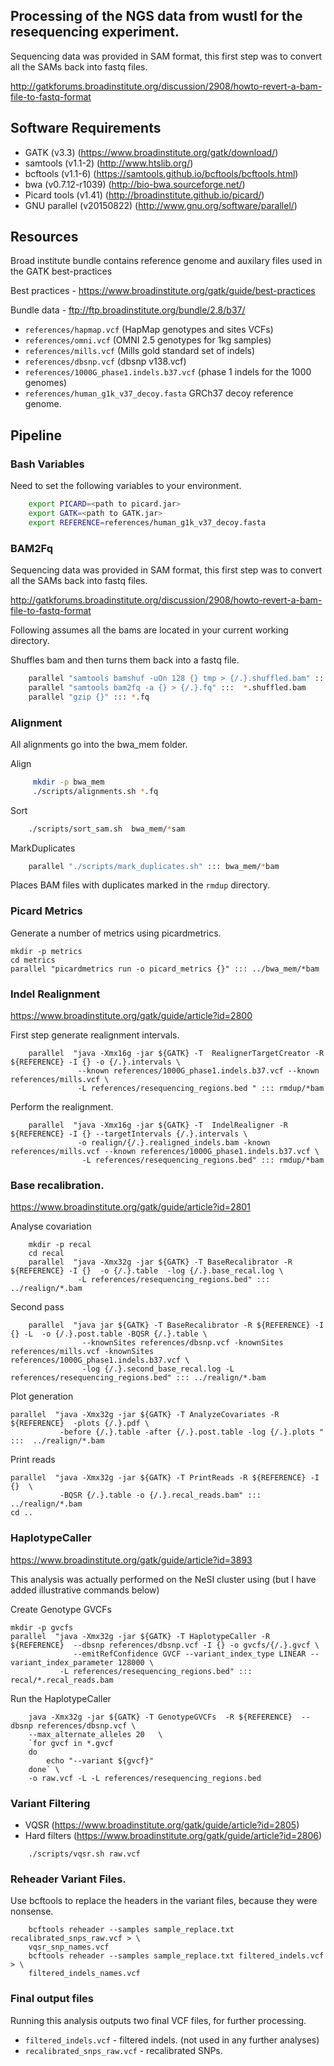 ## Processing of the NGS data from wustl for the resequencing experiment.

Sequencing data was provided in SAM format, this first step was to convert all
the SAMs back into fastq files. 

http://gatkforums.broadinstitute.org/discussion/2908/howto-revert-a-bam-file-to-fastq-format

## Software Requirements

- GATK (v3.3) (https://www.broadinstitute.org/gatk/download/)
- samtools (v1.1-2) (http://www.htslib.org/)
- bcftools (v1.1-6) (https://samtools.github.io/bcftools/bcftools.html)
- bwa (v0.7.12-r1039) (http://bio-bwa.sourceforge.net/)
- Picard tools (v1.41) (http://broadinstitute.github.io/picard/) 
- GNU parallel (v20150822) (http://www.gnu.org/software/parallel/)

## Resources 

Broad institute bundle contains reference genome and auxilary files used in the GATK best-practices

Best practices - https://www.broadinstitute.org/gatk/guide/best-practices 

Bundle data - ftp://ftp.broadinstitute.org/bundle/2.8/b37/

- ```references/hapmap.vcf``` (HapMap genotypes and sites VCFs)
- ```references/omni.vcf``` (OMNI 2.5 genotypes for 1kg samples)
- ```references/mills.vcf``` (Mills gold standard set of indels)
- ```references/dbsnp.vcf``` (dbsnp v138.vcf)
- ```references/1000G_phase1.indels.b37.vcf``` (phase 1 indels for the 1000 genomes)
- ```references/human_g1k_v37_decoy.fasta``` GRCh37 decoy reference genome.

## Pipeline

### Bash Variables

Need to set the following variables to your environment.

```bash
    export PICARD=<path to picard.jar>
    export GATK=<path to GATK.jar>
    export REFERENCE=references/human_g1k_v37_decoy.fasta
```

### BAM2Fq
Sequencing data was provided in SAM format, this first step was to convert all
the SAMs back into fastq files. 

http://gatkforums.broadinstitute.org/discussion/2908/howto-revert-a-bam-file-to-fastq-format

Following assumes all the bams are located in your current working directory.

Shuffles bam and then turns them back into a fastq file.

```bash
    parallel "samtools bamshuf -uOn 128 {} tmp > {/.}.shuffled.bam" ::: *.bam
    parallel "samtools bam2fq -a {} > {/.}.fq" :::  *.shuffled.bam
    parallel "gzip {}" ::: *.fq
```

### Alignment

All alignments go into the bwa\_mem folder.

Align
```bash
     mkdir -p bwa_mem
     ./scripts/alignments.sh *.fq
```
Sort
```bash
    ./scripts/sort_sam.sh  bwa_mem/*sam
```
MarkDuplicates
```bash
    parallel "./scripts/mark_duplicates.sh" ::: bwa_mem/*bam
```
Places BAM files with duplicates marked in the ```rmdup``` directory. 

### Picard Metrics

Generate a number of metrics using picardmetrics. 

```
mkdir -p metrics
cd metrics
parallel "picardmetrics run -o picard_metrics {}" ::: ../bwa_mem/*bam
```

### Indel Realignment  

https://www.broadinstitute.org/gatk/guide/article?id=2800

First step generate realignment intervals.
```
    parallel  "java -Xmx16g -jar ${GATK} -T  RealignerTargetCreator -R ${REFERENCE} -I {} -o {/.}.intervals \
               --known references/1000G_phase1.indels.b37.vcf --known references/mills.vcf \
               -L references/resequencing_regions.bed " ::: rmdup/*bam
```
Perform the realignment.
```
    parallel  "java -Xmx16g -jar ${GATK} -T  IndelRealigner -R ${REFERENCE} -I {} --targetIntervals {/.}.intervals \ 
               -o realign/{/.}.realigned_indels.bam -known references/mills.vcf --known references/1000G_phase1.indels.b37.vcf \ 
                -L references/resequencing_regions.bed" ::: rmdup/*bam 
```

### Base recalibration.

https://www.broadinstitute.org/gatk/guide/article?id=2801

Analyse covariation
```
    mkdir -p recal
    cd recal
    parallel  "java -Xmx32g -jar ${GATK} -T BaseRecalibrator -R ${REFERENCE} -I {}  -o {/.}.table  -log {/.}.base_recal.log \ 
               -L references/resequencing_regions.bed" ::: ../realign/*.bam
```

Second pass

```
    parallel  "java jar ${GATK} -T BaseRecalibrator -R ${REFERENCE} -I {} -L  -o {/.}.post.table -BQSR {/.}.table \ 
                --knownSites references/dbsnp.vcf -knownSites references/mills.vcf -knownSites references/1000G_phase1.indels.b37.vcf \
                -log {/.}.second_base_recal.log -L references/resequencing_regions.bed" ::: ../realign/*.bam 
```

Plot generation

```
parallel  "java -Xmx32g -jar ${GATK} -T AnalyzeCovariates -R ${REFERENCE}  -plots {/.}.pdf \ 
           -before {/.}.table -after {/.}.post.table -log {/.}.plots " :::  ../realign/*.bam
```

Print reads    

```
parallel  "java -Xmx32g -jar ${GATK} -T PrintReads -R ${REFERENCE} -I {}  \
           -BQSR {/.}.table -o {/.}.recal_reads.bam" ::: ../realign/*.bam
cd .. 
```

### HaplotypeCaller 

https://www.broadinstitute.org/gatk/guide/article?id=3893

This analysis was actually performed on the NeSI cluster using (but I have added illustrative commands below)

Create Genotype GVCFs 

```
mkdir -p gvcfs
parallel  "java -Xmx32g -jar ${GATK} -T HaplotypeCaller -R ${REFERENCE}  --dbsnp references/dbsnp.vcf -I {} -o gvcfs/{/.}.gvcf \
              --emitRefConfidence GVCF --variant_index_type LINEAR --variant_index_parameter 128000 \ 
           -L references/resequencing_regions.bed" ::: recal/*.recal_reads.bam
```

Run the HaplotypeCaller

```
    java -Xmx32g -jar ${GATK} -T GenotypeGVCFs  -R ${REFERENCE}  --dbsnp references/dbsnp.vcf \ 
    --max_alternate_alleles 20   \
    `for gvcf in *.gvcf
    do
        echo "--variant ${gvcf}"
    done` \
    -o raw.vcf -L -L references/resequencing_regions.bed 
```

### Variant Filtering

- VQSR (https://www.broadinstitute.org/gatk/guide/article?id=2805)
- Hard filters (https://www.broadinstitute.org/gatk/guide/article?id=2806)


```
    ./scripts/vqsr.sh raw.vcf 
```


### Reheader Variant Files.

Use bcftools to replace the headers in the variant files, because they were nonsense.

```
    bcftools reheader --samples sample_replace.txt recalibrated_snps_raw.vcf > \
    vqsr_snp_names.vcf
    bcftools reheader --samples sample_replace.txt filtered_indels.vcf > \
    filtered_indels_names.vcf
```

### Final output files

Running this analysis outputs two final VCF files, for further processing.

- ```filtered_indels.vcf``` - filtered indels. (not used in any further analyses)
- ```recalibrated_snps_raw.vcf``` - recalibrated SNPs.

